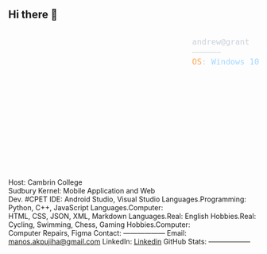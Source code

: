 ## Hi there 👋
<?xml version="1.0" encoding="utf-8"?><svg xmlns="http://www.w3.org/2000/svg" font-family="Andale Mono,AndaleMono,Consolas,monospace" width="975px" height="550px" font-size="16px">
<style>
  .keyColor {fill: #ffa657;}
  .valueColor {fill: #a5d6ff;}
  .addColor {fill: #3fb950;}
  .delColor {fill: #f85149;}
  .commentColor {fill: #8b949e;}
  text, tspan {white-space: pre;}
</style>

<text x="370" y="30" fill="#c9d1d9">
  <tspan x="370" y="30">andrew@grant</tspan>
  <tspan x="370" y="50">——————</tspan>
  <tspan x="370" y="70" class="keyColor">OS</tspan>: <tspan class="valueColor">Windows 10, iOS</tspan>
  
  <tspan x="370" y="110" class="keyColor">Host</tspan>: <tspan class="valueColor">Cambrin College Sudbury</tspan><tspan class="commentColor"></tspan>
  <tspan x="370" y="130" class="keyColor">Kernel</tspan>: <tspan class="valueColor">Mobile Application and Web Dev.</tspan><tspan class="commentColor"> #CPET</tspan>
  <tspan x="370" y="150" class="keyColor">IDE</tspan>: <tspan class="valueColor">Android Studio, Visual Studio</tspan>
  <tspan x="370" y="190" class="keyColor">Languages</tspan>.<tspan class="keyColor">Programming</tspan>: <tspan class="valueColor">Python, C++, JavaScript</tspan>
  <tspan x="370" y="210" class="keyColor">Languages</tspan>.<tspan class="keyColor">Computer</tspan>: <tspan class="valueColor">HTML, CSS, JSON, XML, Markdown</tspan>
  <tspan x="370" y="230" class="keyColor">Languages</tspan>.<tspan class="keyColor">Real</tspan>: <tspan class="valueColor">English</tspan>
  <tspan x="370" y="270" class="keyColor">Hobbies</tspan>.<tspan class="keyColor">Real</tspan>: <tspan class="valueColor">Cycling, Swimming, Chess, Gaming</tspan>
  <tspan x="370" y="290" class="keyColor">Hobbies</tspan>.<tspan class="keyColor">Computer</tspan>: <tspan class="valueColor">Computer Repairs, Figma</tspan>
  <tspan x="370" y="330" class="keyColor">Contact</tspan>:
  <tspan x="370" y="350">——————</tspan>
  <tspan x="370" y="370" class="keyColor">Email</tspan>: <tspan class="valueColor">manos.akpujiha@gmail.com</tspan>
  <tspan x="370" y="390" class="keyColor">LinkedIn</tspan>: <tspan class="valueColor">[Linkedin](https://www.linkedin.com/in/manosakpujiha/)</tspan>
  <tspan x="370" y="450" class="keyColor">GitHub Stats</tspan>:
  <tspan x="370" y="470">——————</tspan>

</text>
